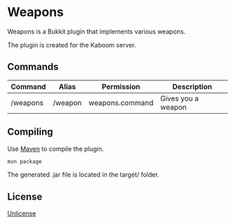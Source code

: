 # Weapons

Weapons is a Bukkit plugin that implements various weapons.

The plugin is created for the Kaboom server.

## Commands

| Command | Alias | Permission | Description |
| ------- | ----- | ---------- | ----------- |
|/weapons | /weapon | weapons.command | Gives you a weapon|

## Compiling

Use [Maven](https://maven.apache.org/) to compile the plugin.
```bash
mvn package
```
The generated .jar file is located in the target/ folder.

## License
[Unlicense](https://unlicense.org/)